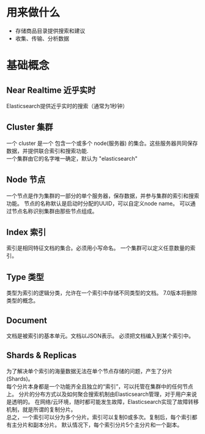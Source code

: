 # 用来做什么
- 存储商品目录提供搜索和建议
- 收集、传输、分析数据


# 基础概念
## Near Realtime 近乎实时
Elasticsearch提供近乎实时的搜索（通常为1秒钟）

## Cluster 集群
一个 cluster 是一个 包含一个或多个 node(服务器) 的集合。这些服务器共同保存数据，并提供联合索引和搜索功能.  
一个集群由它的名字唯一确定，默认为 "elasticsearch"

## Node 节点
一个节点是作为集群的一部分的单个服务器，保存数据，并参与集群的索引和搜索功能。
节点的名称默认是启动时分配的UUID，可以自定义node name。
可以通过节点名称识别集群由那些节点组成。

## Index 索引
索引是相同特征文档的集合。必须用小写命名。
一个集群可以定义任意数量的索引。

## Type 类型
类型为索引的逻辑分类，允许在一个索引中存储不同类型的文档。
7.0版本将删除类型的概念。

## Document
文档是被索引的基本单元。文档以JSON表示。
必须把文档编入到某个索引中。

## Shards & Replicas
为了解决单个索引的海量数据无法在单个节点存储的问题，产生了分片(Shards)。  
每个分片本身都是一个功能齐全且独立的“索引”，可以托管在集群中的任何节点上。
分片的分布方式以及如何聚合搜索机制由Elasticsearch管理，对于用户来说是透明的。
在网络/云环境，随时都可能发生故障，Elasticsearch实现了故障转移机制，就是所谓的复制分片。  
总之，一个索引可以分为多个分片。索引可以复制0或多次。复制后，每个索引都有主分片和副本分片。
默认情况下，每个索引分片5个主分片和一个副本。
